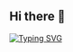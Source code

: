 ## Hi there 👋

[![Typing SVG](https://readme-typing-svg.demolab.com?font=Fira+Code&size=28&pause=1200&color=00C9A7&center=true&vCenter=true&width=600&lines=Clean+code,+clear+mind)](https://git.io/typing-svg)
<!--
**Santanu369/Santanu369** is a ✨ _special_ ✨ repository because its `README.md` (this file) appears on your GitHub profile.

Here are some ideas to get you started:

- 🔭 I’m currently working on ...
- 🌱 I’m currently learning ...
- 👯 I’m looking to collaborate on ...
- 🤔 I’m looking for help with ...
- 💬 Ask me about ...
- 📫 How to reach me: ...
- 😄 Pronouns: ...
- ⚡ Fun fact: ...
-->
